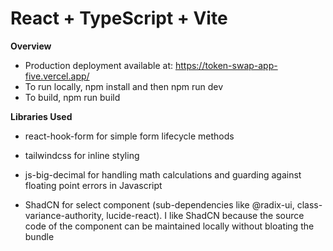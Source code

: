 # React + TypeScript + Vite

**Overview**

- Production deployment available at: https://token-swap-app-five.vercel.app/
- To run locally, npm install and then npm run dev
- To build, npm run build

**Libraries Used**

- react-hook-form for simple form lifecycle methods

- tailwindcss for inline styling

- js-big-decimal for handling math calculations and guarding against floating point errors in Javascript

- ShadCN for select component (sub-dependencies like @radix-ui, class-variance-authority, lucide-react). I like ShadCN because the source code of the component can be maintained locally without bloating the bundle
